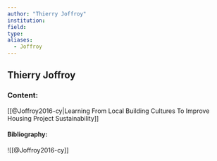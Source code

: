 ```yaml
---
author: "Thierry Joffroy"
institution:
field:
type:
aliases:
  - Joffroy
---
```


## Thierry Joffroy

### Content:
[[@Joffroy2016-cy|Learning From Local Building Cultures To Improve Housing Project Sustainability]]

#### Bibliography:

![[@Joffroy2016-cy]]